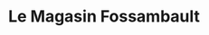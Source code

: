 ---
title: "Le Magasin Fossambault"
url: /st-augustin-de-desmaures/le-magasin-fossambault/
shop: convenience
---